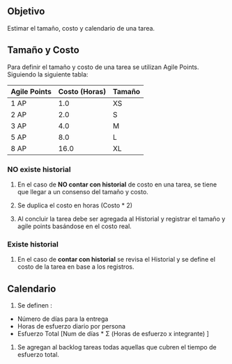 ## Objetivo
Estimar el tamaño, costo y calendario de una tarea.

## Tamaño y Costo
Para definir el tamaño y costo de una tarea se utilizan Agile Points. Siguiendo la siguiente tabla:


| Agile Points | Costo (Horas) | Tamaño |
| ------------ | ------------- |------- |
| 1 AP         | 1.0           |XS      |
| 2 AP         | 2.0           |S       |
| 3 AP         | 4.0           |M       |
| 5 AP         | 8.0           |L       |
| 8 AP         | 16.0          |XL      |

### NO existe historial
1. En el caso de **NO contar con historial** de costo en una tarea, se tiene que llegar a un consenso del tamaño y costo.

2. Se duplica el costo en horas  (Costo * 2)

3. Al concluir la tarea debe ser agregada al Historial y registrar el tamaño y agile points basándose en el costo real.

### Existe historial
1. En el caso de **contar con historial** se revisa el Historial y se define el costo de la tarea en base a los registros.



## Calendario

1. Se definen :
*  Número de días para la entrega 
*  Horas de esfuerzo diario por persona
*  Esfuerzo Total [Num de días * Σ (Horas de esfuerzo x integrante) ]

1. Se agregan al backlog tareas todas aquellas que cubren el tiempo de esfuerzo total.








